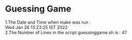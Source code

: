  # Guessing Game 
  1.The Date and Time when make was run :  
Wed Jan 26 13:23:25 IST 2022
<br />
  2.The Number of Lines in the script guessinggame.sh is : 
47
<br />
